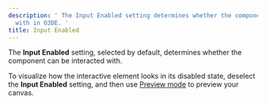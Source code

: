 ```yaml
---
description: ' The Input Enabled setting determines whether the component can be interacted
  with in O3DE. '
title: Input Enabled
---
```


The **Input Enabled** setting, selected by default, determines whether the component can be interacted with.

To visualize how the interactive element looks in its disabled state, deselect the **Input Enabled** setting, and then use [Preview mode](/docs/user-guide/interactivity/user-interface/editor/previewing-canvas) to preview your canvas.
